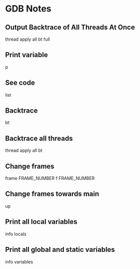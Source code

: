 # GDB Notes

## Output Backtrace of All Threads At Once
   thread apply all bt full

## Print variable
   p

## See code
   list

## Backtrace
   bt

## Backtrace all threads
   thread apply all bt

## Change frames
   frame FRAME_NUMBER
   f FRAME_NUMBER

## Change frames towards main
   up

## Print all local variables
   info locals

## Print all global and static variables
   info variables
